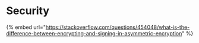 # Security

{% embed url="https://stackoverflow.com/questions/454048/what-is-the-difference-between-encrypting-and-signing-in-asymmetric-encryption" %}



